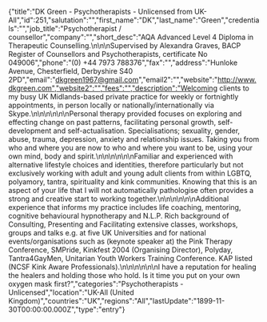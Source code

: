 {"title":"DK Green - Psychotherapists - Unlicensed from UK-All","id":251,"salutation":"","first_name":"DK","last_name":"Green","credentials":"","job_title":"Psychotherapist / counsellor","company":"","short_desc":"AQA Advanced Level 4 Diploma in Therapeutic Counselling.\n\n\nSupervised by Alexandra Graves, BACP Register of Counsellors and Psychotherapists, certificate No 049006","phone":"(0) +44 7973 788376","fax":"","address":"Hunloke Avenue, Chesterfield, Derbyshire S40 2PD","email":"dkgreen1967@gmail.com","email2":"","website":"http://www.dkgreen.com","website2":"","fees":"","description":"Welcoming clients to my busy UK Midlands-based private practice for weekly or fortnightly appointments, in person locally or nationally/internationally via Skype.\n\n\n\n\n\nPersonal therapy provided focuses on exploring and effecting change on past patterns, facilitating personal growth, self-development and self-actualisation. Specialisations; sexuality, gender, abuse, trauma, depression, anxiety and relationship issues. Taking you from who and where you are now to who and where you want to be, using your own mind, body and spirit.\n\n\n\n\n\nFamiliar and experienced with alternative lifestyle choices and identities, therefore particularly but not exclusively working with adult and young adult clients from within LGBTQ, polyamory, tantra, spirituality and kink communities. Knowing that this is an aspect of your life that I will not automatically pathologise often provides a strong and creative start to working together.\n\n\n\n\n\nAdditional experience that informs my practice includes life coaching, mentoring, cognitive behavioural hypnotherapy and N.L.P. Rich background of Consulting, Presenting and Facilitating extensive classes, workshops, groups and talks e.g. at five UK Universities and for national events/organisations such as (keynote speaker at) the Pink Therapy Conference, SMPride, Kinkfest 2004 (Organising Director), Polyday, Tantra4GayMen, Unitarian Youth Workers Training Conference. KAP listed (NCSF Kink Aware Professionals).\n\n\n\n\n\nI have a reputation for healing the healers and holding those who hold. Is it time you put on your own oxygen mask first?","categories":"Psychotherapists - Unlicensed","location":"UK-All (United Kingdom)","countries":"UK","regions":"All","lastUpdate":"1899-11-30T00:00:00.000Z","type":"entry"}
